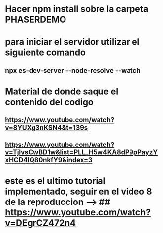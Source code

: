 # Hacer npm install sobre la carpeta PHASERDEMO

# para iniciar el servidor utilizar el siguiente comando
## npx es-dev-server --node-resolve --watch

# Material de donde saque el contenido del codigo
## https://www.youtube.com/watch?v=8YUXg3nKSN4&t=139s
## https://www.youtube.com/watch?v=TjlvsCwBD1w&list=PLL_H5w4KA8dP9pPayzYxHCD4IQ80nkfY9&index=3

# este es el ultimo tutorial implementado, seguir en el video 8 de la reproduccion --> ## https://www.youtube.com/watch?v=DEgrCZ472n4

